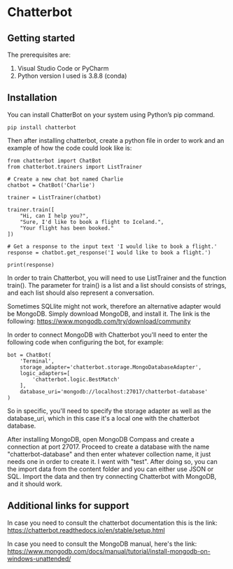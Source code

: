 # Chatterbot

## Getting started
The prerequisites are: 
1. Visual Studio Code or PyCharm
2. Python version I used is 3.8.8 (conda)

## Installation
You can install ChatterBot on your system using Python’s pip command.

    pip install chatterbot

Then after installing chatterbot, create a python file in order to work and an example of how the code could look like is: 

    from chatterbot import ChatBot
    from chatterbot.trainers import ListTrainer

    # Create a new chat bot named Charlie
    chatbot = ChatBot('Charlie')

    trainer = ListTrainer(chatbot)

    trainer.train([
        "Hi, can I help you?",
        "Sure, I'd like to book a flight to Iceland.",
        "Your flight has been booked."
    ])

    # Get a response to the input text 'I would like to book a flight.'
    response = chatbot.get_response('I would like to book a flight.')

    print(response)

In order to train Chatterbot, you will need to use ListTrainer and the function train(). The parameter for train() is a list and a list should consists of strings, and each list should also represent a conversation.

Sometimes SQLlite might not work, therefore an alternative adapter would be MongoDB. Simply download MongoDB, and install it. The link is the following: https://www.mongodb.com/try/download/community

In order to connect MongoDB with Chatterbot you'll need to enter the following code when configuring the bot, for example: 

    bot = ChatBot(
        'Terminal',
        storage_adapter='chatterbot.storage.MongoDatabaseAdapter',
        logic_adapters=[
            'chatterbot.logic.BestMatch'
        ],
        database_uri='mongodb://localhost:27017/chatterbot-database'
    )

So in specific, you'll need to specify the storage adapter as well as the database_uri, which in this case it's a local one with the chatterbot database.

After installing MongoDB, open MongoDB Compass and create a connection at port 27017. Proceed to create a database with the name "chatterbot-database" and then enter whatever collection name, it just needs one in order to create it. I went with "test". After doing so, you can the import data from the content folder and you can either use JSON or SQL. Import the data and then try connecting Chatterbot with MongoDB, and it should work.

## Additional links for support
In case you need to consult the chatterbot documentation this is the link: https://chatterbot.readthedocs.io/en/stable/setup.html

In case you need to consult the MongoDB manual, here's the link: 
https://www.mongodb.com/docs/manual/tutorial/install-mongodb-on-windows-unattended/